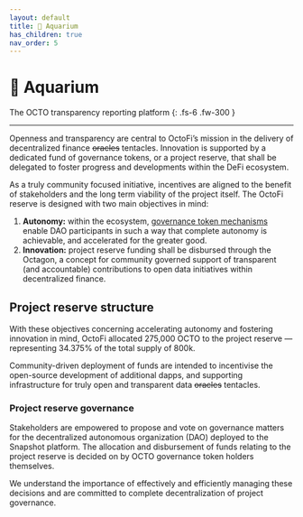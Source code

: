 ```yaml
---
layout: default
title: 🧾 Aquarium
has_children: true
nav_order: 5
---
```


# 🧾 Aquarium

The OCTO transparency reporting platform
{: .fs-6 .fw-300 }

---

Openness and transparency are central to OctoFi’s mission in the delivery of decentralized finance <s>oracles</s> tentacles. Innovation is supported by a dedicated fund of governance tokens, or a project reserve, that shall be delegated to foster progress and developments within the DeFi ecosystem. 

As a truly community focused initiative, incentives are aligned to the benefit of stakeholders and the long term viability of the project itself. The OctoFi reserve is designed with two main objectives in mind:

1. **Autonomy:** within the ecosystem, [governance token mechanisms](https://octo.fi/blog/gov-token-mech) enable DAO participants in such a way that complete autonomy is achievable, and accelerated for the greater good.
2. **Innovation:** project reserve funding shall be disbursed through the Octagon, a concept for community governed support of transparent (and accountable) contributions to open data initiatives within decentralized finance. 

## Project reserve structure

With these objectives concerning accelerating autonomy and fostering innovation in mind, OctoFi allocated 275,000 OCTO to the project reserve — representing 34.375% of the total supply of 800k. 

Community-driven deployment of funds are intended to incentivise the open-source development of additional dapps, and supporting infrastructure for truly open and transparent data <s>oracles</s> tentacles.

### Project reserve governance

Stakeholders are empowered to propose and vote on governance matters for the decentralized autonomous organization (DAO) deployed to the Snapshot platform. The allocation and disbursement of funds relating to the project reserve is decided on by OCTO governance token holders themselves. 

We understand the importance of effectively and efficiently managing these decisions and are committed to complete decentralization of project governance. 
